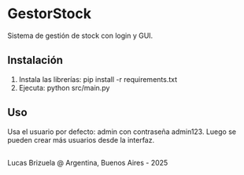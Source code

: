 # GestorStock
Sistema de gestión de stock con login y GUI.

## Instalación
1. Instala las librerías: pip install -r requirements.txt
2. Ejecuta: python src/main.py

## Uso
Usa el usuario por defecto: admin con contraseña admin123. 
Luego se pueden crear más usuarios desde la interfaz.

##
Lucas Brizuela @ Argentina, Buenos Aires - 2025
